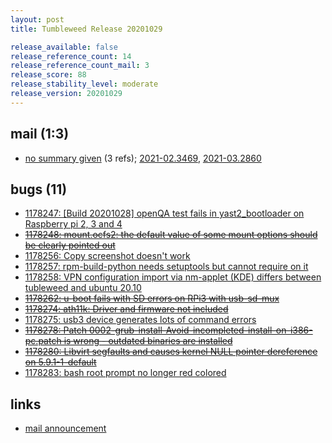```yaml
---
layout: post
title: Tumbleweed Release 20201029

release_available: false
release_reference_count: 14
release_reference_count_mail: 3
release_score: 88
release_stability_level: moderate
release_version: 20201029
---
```


## mail (1:3)

- [no summary given](https://github.com/boombatower/tumbleweed-review/issues/10) (3 refs); [2021-02.3469](https://github.com/boombatower/tumbleweed-review/issues/10), [2021-03.2860](https://github.com/boombatower/tumbleweed-review/issues/10)

## bugs (11)

<!--more-->

- [1178247: \[Build 20201028\] openQA test fails in yast2_bootloader on Raspberry pi 2, 3 and 4](https://bugzilla.opensuse.org/show_bug.cgi?id=1178247)
- ~~[1178248: mount.ocfs2: the default value of some mount options should be clearly pointed out](https://bugzilla.opensuse.org/show_bug.cgi?id=1178248)~~
- [1178256: Copy screenshot doesn't work](https://bugzilla.opensuse.org/show_bug.cgi?id=1178256)
- [1178257: rpm-build-python needs setuptools but cannot require on it](https://bugzilla.opensuse.org/show_bug.cgi?id=1178257)
- [1178258: VPN configuration import via nm-applet (KDE) differs between tubleweed and ubuntu 20.10](https://bugzilla.opensuse.org/show_bug.cgi?id=1178258)
- ~~[1178262: u-boot fails with SD errors on RPi3 with usb-sd-mux](https://bugzilla.opensuse.org/show_bug.cgi?id=1178262)~~
- ~~[1178274: ath11k: Driver and firmware not included](https://bugzilla.opensuse.org/show_bug.cgi?id=1178274)~~
- [1178275: usb3 device generates lots of command errors](https://bugzilla.opensuse.org/show_bug.cgi?id=1178275)
- ~~[1178278: Patch 0002-grub-install-Avoid-incompleted-install-on-i386-pc.patch is wrong - outdated binaries are installed](https://bugzilla.opensuse.org/show_bug.cgi?id=1178278)~~
- ~~[1178280: Libvirt segfaults and causes kernel NULL pointer dereference on 5.9.1-1-default](https://bugzilla.opensuse.org/show_bug.cgi?id=1178280)~~
- [1178283: bash root prompt no longer red colored](https://bugzilla.opensuse.org/show_bug.cgi?id=1178283)



## links

- [mail announcement](https://github.com/boombatower/tumbleweed-review/issues/10)
